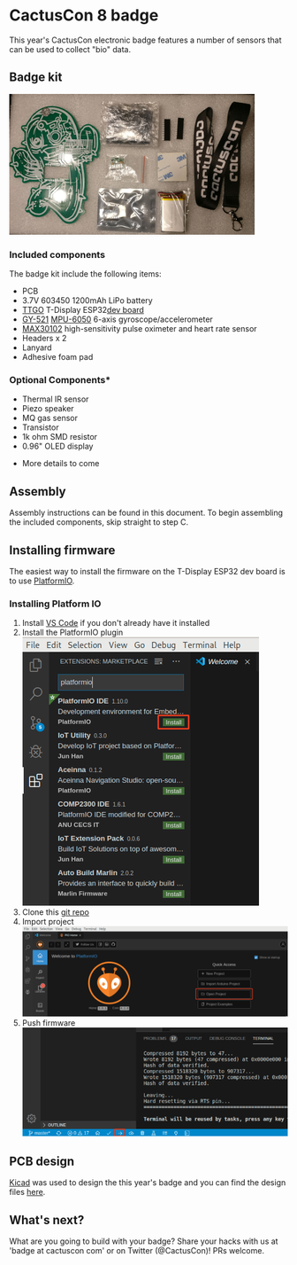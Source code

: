 # CactusCon 8 badge

This year's CactusCon electronic badge features a number of sensors that can be used to collect "bio" data.

## Badge kit

![alt text](https://github.com/cactuscon/cactuscon8/raw/master/img/badge_kit_sm.png "badge kit components")

### Included components

The badge kit include the following items:

- PCB
- 3.7V 603450 1200mAh LiPo battery 
- [TTGO](http://www.lilygo.cn/claprod_view.aspx?TypeId=21&Id=1219) T-Display ESP32[dev board](https://github.com/Xinyuan-LilyGO/TTGO-T-Display)
- [GY-521](https://playground.arduino.cc/Main/MPU-6050/) [MPU-6050](https://www.invensense.com/products/motion-tracking/6-axis/mpu-6050/) 6-axis gyroscope/accelerometer
- [MAX30102](https://www.maximintegrated.com/en/products/interface/sensor-interface/MAX30102.html) high-sensitivity pulse oximeter and heart rate sensor
- Headers x 2
- Lanyard
- Adhesive foam pad

### Optional Components*

- Thermal IR sensor
- Piezo speaker
- MQ gas sensor 
 - Transistor
 - 1k ohm SMD resistor
- 0.96" OLED display

* More details to come

## Assembly

Assembly instructions can be found in this document.  To begin assembling the included components, skip straight to step C.

## Installing firmware

The easiest way to install the firmware on the T-Display ESP32 dev board is to use [PlatformIO](https://platformio.org/).  

### Installing Platform IO

1. Install [VS Code](https://code.visualstudio.com/download) if you don't already have it installed
2. Install the PlatformIO plugin
![alt text](https://github.com/cactuscon/cactuscon8/raw/master/img/install_platformio.png "Install PlatformIO")
3. Clone this [git repo](https://github.com/cactuscon/cactuscon8)
4. Import project
![alt text](https://github.com/cactuscon/cactuscon8/raw/master/img/open_project.png "Open project")
5. Push firmware 
![alt text](https://github.com/cactuscon/cactuscon8/raw/master/img/push_firmware.png "Push firmware")

## PCB design

[Kicad](https://kicad-pcb.org/) was used to design the this year's badge and you can find the design files [here](https://github.com/cactuscon/cactuscon8/raw/master/doc/2019CactusCon_PCB.zip).

## What's next?
What are you going to build with your badge? Share your hacks with us at 'badge at cactuscon com' or on Twitter (@CactusCon)!  PRs welcome.
